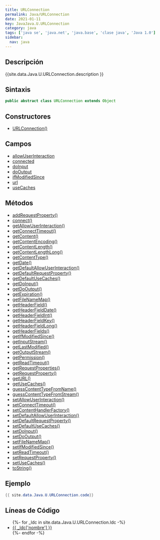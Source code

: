```yaml
---
title: URLConnection
permalink: Java/URLConnection
date: 2021-01-11
key: JavaJava.U.URLConnection
category: java
tags: ['java se', 'java.net', 'java.base', 'clase java', 'Java 1.0']
sidebar: 
  nav: java
---
```


## Descripción
{{site.data.Java.U.URLConnection.description }}

## Sintaxis
~~~java
public abstract class URLConnection extends Object
~~~

## Constructores
* [URLConnection()](/Java/URLConnection/URLConnection/)

## Campos
* [allowUserInteraction](/Java/URLConnection/allowUserInteraction)
* [connected](/Java/URLConnection/connected)
* [doInput](/Java/URLConnection/doInput)
* [doOutput](/Java/URLConnection/doOutput)
* [ifModifiedSince](/Java/URLConnection/ifModifiedSince)
* [url](/Java/URLConnection/url)
* [useCaches](/Java/URLConnection/useCaches)

## Métodos
* [addRequestProperty()](/Java/URLConnection/addRequestProperty)
* [connect()](/Java/URLConnection/connect)
* [getAllowUserInteraction()](/Java/URLConnection/getAllowUserInteraction)
* [getConnectTimeout()](/Java/URLConnection/getConnectTimeout)
* [getContent()](/Java/URLConnection/getContent)
* [getContentEncoding()](/Java/URLConnection/getContentEncoding)
* [getContentLength()](/Java/URLConnection/getContentLength)
* [getContentLengthLong()](/Java/URLConnection/getContentLengthLong)
* [getContentType()](/Java/URLConnection/getContentType)
* [getDate()](/Java/URLConnection/getDate)
* [getDefaultAllowUserInteraction()](/Java/URLConnection/getDefaultAllowUserInteraction)
* [getDefaultRequestProperty()](/Java/URLConnection/getDefaultRequestProperty)
* [getDefaultUseCaches()](/Java/URLConnection/getDefaultUseCaches)
* [getDoInput()](/Java/URLConnection/getDoInput)
* [getDoOutput()](/Java/URLConnection/getDoOutput)
* [getExpiration()](/Java/URLConnection/getExpiration)
* [getFileNameMap()](/Java/URLConnection/getFileNameMap)
* [getHeaderField()](/Java/URLConnection/getHeaderField)
* [getHeaderFieldDate()](/Java/URLConnection/getHeaderFieldDate)
* [getHeaderFieldInt()](/Java/URLConnection/getHeaderFieldInt)
* [getHeaderFieldKey()](/Java/URLConnection/getHeaderFieldKey)
* [getHeaderFieldLong()](/Java/URLConnection/getHeaderFieldLong)
* [getHeaderFields()](/Java/URLConnection/getHeaderFields)
* [getIfModifiedSince()](/Java/URLConnection/getIfModifiedSince)
* [getInputStream()](/Java/URLConnection/getInputStream)
* [getLastModified()](/Java/URLConnection/getLastModified)
* [getOutputStream()](/Java/URLConnection/getOutputStream)
* [getPermission()](/Java/URLConnection/getPermission)
* [getReadTimeout()](/Java/URLConnection/getReadTimeout)
* [getRequestProperties()](/Java/URLConnection/getRequestProperties)
* [getRequestProperty()](/Java/URLConnection/getRequestProperty)
* [getURL()](/Java/URLConnection/getURL)
* [getUseCaches()](/Java/URLConnection/getUseCaches)
* [guessContentTypeFromName()](/Java/URLConnection/guessContentTypeFromName)
* [guessContentTypeFromStream()](/Java/URLConnection/guessContentTypeFromStream)
* [setAllowUserInteraction()](/Java/URLConnection/setAllowUserInteraction)
* [setConnectTimeout()](/Java/URLConnection/setConnectTimeout)
* [setContentHandlerFactory()](/Java/URLConnection/setContentHandlerFactory)
* [setDefaultAllowUserInteraction()](/Java/URLConnection/setDefaultAllowUserInteraction)
* [setDefaultRequestProperty()](/Java/URLConnection/setDefaultRequestProperty)
* [setDefaultUseCaches()](/Java/URLConnection/setDefaultUseCaches)
* [setDoInput()](/Java/URLConnection/setDoInput)
* [setDoOutput()](/Java/URLConnection/setDoOutput)
* [setFileNameMap()](/Java/URLConnection/setFileNameMap)
* [setIfModifiedSince()](/Java/URLConnection/setIfModifiedSince)
* [setReadTimeout()](/Java/URLConnection/setReadTimeout)
* [setRequestProperty()](/Java/URLConnection/setRequestProperty)
* [setUseCaches()](/Java/URLConnection/setUseCaches)
* [toString()](/Java/URLConnection/toString)

## Ejemplo
~~~java
{{ site.data.Java.U.URLConnection.code}}
~~~

## Líneas de Código
<ul>
{%- for _ldc in site.data.Java.U.URLConnection.ldc -%}
   <li>
       <a href="{{_ldc['url'] }}">{{ _ldc['nombre'] }}</a>
   </li>
{%- endfor -%}
</ul>
